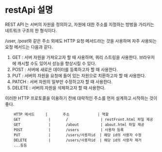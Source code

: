 # restApi 설명
REST API 는 서버의 자원을 정의하고, 자원에 대한 주소를 지정하는 방벙을 가리키는 네트워크 구조의 한 형식이다.

/user, /post와 같은 주소 외에도 HTTP 요청 메서드라는 것을 사용하며 자주 사용되는 요청 메서드는 다음과 같다.

 1. GET : 서버 자원을 가져오고자 할 때 사용하며, 쿼리 스트링을 사용한다.
    브라우저에 캐시할 수도 있어서 성능을 향상시킬 수 있다.
 2. POST : 서버에 새로은 데이터를 등록하고자 할 때 사용한다.
 3. PUT : 서버의 자원을 요청에 들어 있는 자원으로 치환하고자 할 때 사용한다.
 4. PATCH : 서버 자원의 일부만 수정하고자 할 때 사용한다.
 5. DELETE : 서버의 자원을 삭제하고자 할 때 사용한다.

 이러한 HTTP 프로토콜을 이용하기 전에 대략적인 주소를 먼저 설계하고 시작하는 것이 좋다.

        HTTP 메서드     |       주소             | 역할
        GET             |       /               | restFront.html 파일 제공
        GET             |       /about          | about.html 파일 제공
        POST            |       /users          | 사용자 등록
        PUT             |       /users/사용자id  | 해당 id의 사용자 수정
        DELETE          |       /users/사용자id  | 해당 id의 사용자 제거
        ...등등

